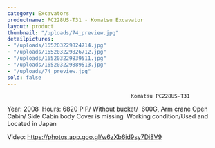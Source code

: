 ```yaml
---
category: Excavators
productname: PC228US-T31 - Komatsu Excavator
layout: product
thumbnail: "/uploads/74_preview.jpg"
detailpictures:
- "/uploads/165203229824714.jpg"
- "/uploads/165203229826712.jpg"
- "/uploads/165203229839511.jpg"
- "/uploads/165203229889513.jpg"
- "/uploads/74_preview.jpg"
sold: false
---
```


                                            Komatsu PC228US-T31 
Year: 2008  Hours: 6820
PIP/ Without bucket/  600G, Arm crane
Open Cabin/ Side Cabin body Cover is missing 
Working condition/Used and Located in Japan

Video: https://photos.app.goo.gl/w6zXb6id9sy7Di8V9

